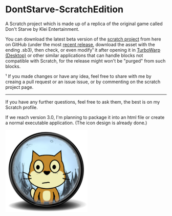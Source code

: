 # DontStarve-ScratchEdition
A Scratch project which is made up of a replica of the original game called Don't Starve by Klei Entertainment.

You can download the latest beta version of the [scratch project](https://scratch.mit.edu/projects/418133271/) from here on GitHub (under the most [recent release](https://github.com/OregSamSas/DontStarve-ScratchEdition/releases/tag/v2.9.6-beta), download the asset with the ending .sb3), then check, or even modify¹ it after opening it in [TurboWarp](https://turbowarp.org) [(Desktop)](https://desktop.turbowarp.org/) or other similar applications that can handle blocks not compatible with Scratch, for the release might won't be "purged" from such blocks.

¹ If you made changes or have any idea, feel free to share with me by creaing a pull request or an issue issue, or by commenting on the scratch project page.
<hr>

If you have any further questions, feel free to ask them, the best is on my Scratch profile.

If we reach version 3.0, I'm planning to package it into an html file or create a normal executable application. (The icon design is already done.)

![Scrath x Don't Starve icon](icon_scratch.png)
